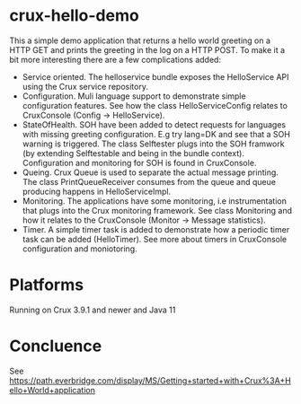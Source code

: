 # crux-hello-demo
This a simple demo  application that returns a hello world greeting on a HTTP GET and prints the greeting in the log on a HTTP POST. To make it a bit more interesting there are a few complications added:

* Service oriented. The helloservice bundle exposes the HelloService API using the Crux service repository. 
* Configuration. Muli language support to demonstrate simple configuration features. See how the class HelloServiceConfig relates to  CruxConsole (Config  -> HelloService).
* StateOfHealth. SOH have been added to detect requests for languages with missing greeting configuration. E.g try lang=DK and see that a SOH warning is triggered. The class Selftester plugs into the SOH framwork (by extending Selftestable and being in the bundle context). Configuration and monitoring for SOH is found in CruxConsole.
* Queing. Crux Queue is used to separate the actual message printing. The class PrintQueueReceiver consumes from the queue and queue producing happens in HelloServiceImpl.
* Monitoring. The applications have some monitoring, i.e instrumentation that plugs into the Crux monitoring framework. See class Monitoring and how it relates to the CruxConsole (Monitor -> Message statistics).
* Timer. A simple timer task is added to demonstrate how a periodic timer task can be added (HelloTimer). See more about timers in CruxConsole configuration and moniotoring.

# Platforms
Running on Crux 3.9.1 and newer and Java 11

# Concluence
See https://path.everbridge.com/display/MS/Getting+started+with+Crux%3A+Hello+World+application
